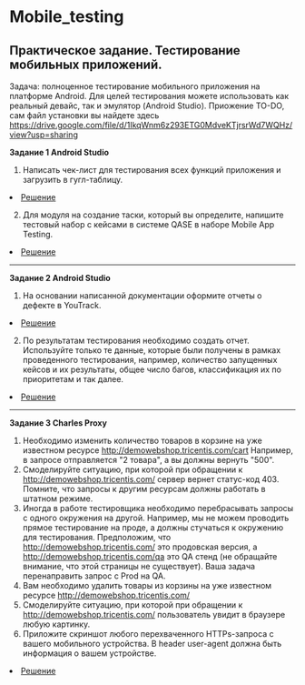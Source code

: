 # Mobile_testing
###
 Практическое задание. Тестирование мобильных приложений. 
---

Задача: полноценное тестирование мобильного приложения на платформе Android. Для целей тестирования можете использовать как реальный девайс, так и эмулятор (Android Studio). Приожение TO-DO, сам файл установки вы найдете здесь https://drive.google.com/file/d/1IkqWnm6z293ETG0MdveKTjrsrWd7WQHz/view?usp=sharing 

<p><strong> Задание 1 Android Studio </strong></p>

1. Написать чек-лист для тестирования всех функций приложения и загрузить в гугл-таблицу. 
<li>  <a href="https://docs.google.com/spreadsheets/d/1FxyneQ-aVtgJeCCX1DgK7eHTHQZ3-KtpW6_PduDls-k/edit?usp=sharing"> Решение </a>  </li>

2. Для модуля на создание таски, который вы определите, напишите тестовый набор с кейсами в системе QASE  в наборе Mobile App Testing.
<li>  <a href="https://drive.google.com/drive/folders/1WMfcPydQMOnLCkhmUpPqWz8swQVoj9NJ?usp=sharing"> Решение </a>  </li>

---

<p><strong> Задание 2 Android Studio </strong></p>

1. На основании написанной документации оформите отчеты о дефекте в YouTrack.
<li>  <a href="https://drive.google.com/drive/folders/1YaS137FmrIBxbeMnQkqxlVX40wCEK8hE?usp=sharing"> Решение  </a>  </li>

2. По результатам тестирования необходимо создать отчет. Используйте только те данные, которые были получены в рамках проведенного тестирования, например, количество запущенных кейсов и их результаты, общее число багов, классификация их по приоритетам и так далее.
<li>  <a href="https://docs.google.com/document/d/1ud3h3jvfyOM5YPUOLzzDTQzZaXr1ciUwLpGqGfe5pnA/edit?usp=sharing"> Решение </a>  </li>

---

<p><strong> Задание 3 Charles Proxy </strong></p>

1. Необходимо изменить количество товаров в корзине на уже известном ресурсе http://demowebshop.tricentis.com/cart Например, в запросе отправляется "2 товара", а вы должны вернуть "500".
2. Смоделируйте ситуацию, при которой при обращении к http://demowebshop.tricentis.com/ сервер вернет статус-код 403. Помните, что запросы к другим ресурсам должны работать в штатном режиме.
3. Иногда в работе тестировщика необходимо перебрасывать запросы с одного окружения на другой. Например, мы не можем проводить прямое тестирование на проде, а должны стучаться к окружению для тестирования. Предположим, что http://demowebshop.tricentis.com/ это продовская версия, а http://demowebshop.tricentis.com/qa это QA стенд (не обращайте внимание, что этой страницы не существует). Ваша задача перенаправить запрос с Prod на QA.
4. Вам необходимо удалить товары из корзины на уже известном ресурсе http://demowebshop.tricentis.com/
5. Смоделируйте ситуацию, при которой при обращении к http://demowebshop.tricentis.com/ пользователь увидит в браузере любую картинку.
6. Приложите скриншот любого перехваченного HTTPs-запроса с вашего мобильного устройства. В header user-agent должна быть информация о вашем устройстве.
<li>  <a href="https://drive.google.com/drive/folders/17XQ-od88D0TKVNYFs_qys6TIzXL4rsSg?usp=sharing"> Решение </a>  </li>


